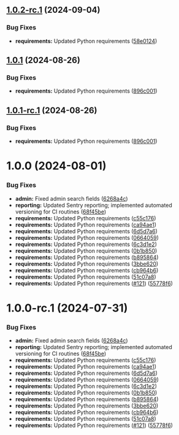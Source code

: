## [1.0.2-rc.1](https://github.com/hms-dbmi/dbmi-fileservice/compare/v1.0.1...v1.0.2-rc.1) (2024-09-04)


### Bug Fixes

* **requirements:** Updated Python requirements ([58e0124](https://github.com/hms-dbmi/dbmi-fileservice/commit/58e012483d52c09b44f95904f9ffcb1bf695fdef))

## [1.0.1](https://github.com/hms-dbmi/dbmi-fileservice/compare/v1.0.0...v1.0.1) (2024-08-26)


### Bug Fixes

* **requirements:** Updated Python requirements ([896c001](https://github.com/hms-dbmi/dbmi-fileservice/commit/896c001a3aa7ebae04ffc473e8b7a516f59c0a7a))

## [1.0.1-rc.1](https://github.com/hms-dbmi/dbmi-fileservice/compare/v1.0.0...v1.0.1-rc.1) (2024-08-26)


### Bug Fixes

* **requirements:** Updated Python requirements ([896c001](https://github.com/hms-dbmi/dbmi-fileservice/commit/896c001a3aa7ebae04ffc473e8b7a516f59c0a7a))

# 1.0.0 (2024-08-01)


### Bug Fixes

* **admin:** Fixed admin search fields ([6268a4c](https://github.com/hms-dbmi/dbmi-fileservice/commit/6268a4ce3eb9666e711e22fabd54036f22b6b666))
* **reporting:** Updated Sentry reporting; implemented automated versioning for CI routines ([68f45be](https://github.com/hms-dbmi/dbmi-fileservice/commit/68f45be5b341aa3c57f9a48d0d7751138bd0105d))
* **requirements:** Updated Python requirements ([c55c176](https://github.com/hms-dbmi/dbmi-fileservice/commit/c55c176d42f06c984484da950487e6534aa0ba69))
* **requirements:** Updated Python requirements ([ca94ae1](https://github.com/hms-dbmi/dbmi-fileservice/commit/ca94ae1aa0d37c4ca8f3565aa999b6240f71d2a6))
* **requirements:** Updated Python requirements ([6d5d7a6](https://github.com/hms-dbmi/dbmi-fileservice/commit/6d5d7a697dd8aee28e2598021054e54572791483))
* **requirements:** Updated Python requirements ([0664059](https://github.com/hms-dbmi/dbmi-fileservice/commit/0664059637e2387ea6f4c5686d618877ba6c4759))
* **requirements:** Updated Python requirements ([6c3d1e2](https://github.com/hms-dbmi/dbmi-fileservice/commit/6c3d1e28ae6288482cb3172a87381ade88326775))
* **requirements:** Updated Python requirements ([0b1b850](https://github.com/hms-dbmi/dbmi-fileservice/commit/0b1b85097904aa71f9505c18e6adee433e891496))
* **requirements:** Updated Python requirements ([b895864](https://github.com/hms-dbmi/dbmi-fileservice/commit/b89586442851f23e8c6701e692d777e51bfbd55c))
* **requirements:** Updated Python requirements ([3bbe620](https://github.com/hms-dbmi/dbmi-fileservice/commit/3bbe620fc362901aca1d35462e075112c280fb20))
* **requirements:** Updated Python requirements ([cb964b6](https://github.com/hms-dbmi/dbmi-fileservice/commit/cb964b647e271d4a74335a5f276fe6140e0b03f7))
* **requirements:** Updated Python requirements ([51c07a8](https://github.com/hms-dbmi/dbmi-fileservice/commit/51c07a853d334b8e90211818dd5ad2b10f4a4b13))
* **requirements:** Updated Python requirements ([#121](https://github.com/hms-dbmi/dbmi-fileservice/issues/121)) ([55778f6](https://github.com/hms-dbmi/dbmi-fileservice/commit/55778f672edc791a5ec97fb5dbc7ee569bac1f4f))

# 1.0.0-rc.1 (2024-07-31)


### Bug Fixes

* **admin:** Fixed admin search fields ([6268a4c](https://github.com/hms-dbmi/dbmi-fileservice/commit/6268a4ce3eb9666e711e22fabd54036f22b6b666))
* **reporting:** Updated Sentry reporting; implemented automated versioning for CI routines ([68f45be](https://github.com/hms-dbmi/dbmi-fileservice/commit/68f45be5b341aa3c57f9a48d0d7751138bd0105d))
* **requirements:** Updated Python requirements ([c55c176](https://github.com/hms-dbmi/dbmi-fileservice/commit/c55c176d42f06c984484da950487e6534aa0ba69))
* **requirements:** Updated Python requirements ([ca94ae1](https://github.com/hms-dbmi/dbmi-fileservice/commit/ca94ae1aa0d37c4ca8f3565aa999b6240f71d2a6))
* **requirements:** Updated Python requirements ([6d5d7a6](https://github.com/hms-dbmi/dbmi-fileservice/commit/6d5d7a697dd8aee28e2598021054e54572791483))
* **requirements:** Updated Python requirements ([0664059](https://github.com/hms-dbmi/dbmi-fileservice/commit/0664059637e2387ea6f4c5686d618877ba6c4759))
* **requirements:** Updated Python requirements ([6c3d1e2](https://github.com/hms-dbmi/dbmi-fileservice/commit/6c3d1e28ae6288482cb3172a87381ade88326775))
* **requirements:** Updated Python requirements ([0b1b850](https://github.com/hms-dbmi/dbmi-fileservice/commit/0b1b85097904aa71f9505c18e6adee433e891496))
* **requirements:** Updated Python requirements ([b895864](https://github.com/hms-dbmi/dbmi-fileservice/commit/b89586442851f23e8c6701e692d777e51bfbd55c))
* **requirements:** Updated Python requirements ([3bbe620](https://github.com/hms-dbmi/dbmi-fileservice/commit/3bbe620fc362901aca1d35462e075112c280fb20))
* **requirements:** Updated Python requirements ([cb964b6](https://github.com/hms-dbmi/dbmi-fileservice/commit/cb964b647e271d4a74335a5f276fe6140e0b03f7))
* **requirements:** Updated Python requirements ([51c07a8](https://github.com/hms-dbmi/dbmi-fileservice/commit/51c07a853d334b8e90211818dd5ad2b10f4a4b13))
* **requirements:** Updated Python requirements ([#121](https://github.com/hms-dbmi/dbmi-fileservice/issues/121)) ([55778f6](https://github.com/hms-dbmi/dbmi-fileservice/commit/55778f672edc791a5ec97fb5dbc7ee569bac1f4f))
